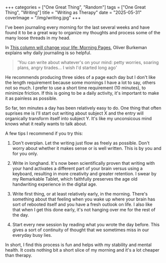 +++
categories = ["One Great Thing", "Random"]
tags = ["One Great Thing", "Writing"]
title = "Writing as Therapy"
date = "2025-05-31"
coverImage = "/img/writing.jpg"
+++

I've been journaling every morning for the last several weeks and have found it to be a great way to organize my thoughts and process some of the many loose threads in my head.

<!--more-->

In <a target="_blank" href="https://www.theguardian.com/lifeandstyle/2014/oct/03/morning-pages-change-your-life-oliver-burkeman">This column will change your life: Morning Pages</a>, Oliver Burkeman explains why daily journaling is so helpful.

> 'You can write about whatever's on your mind: petty worries, soaring plans, angry tirades… I wish I'd started long ago'

He recommends producing three sides of a page each day but I don't like the length requirement because some mornings I have a lot to say, others not so much. I prefer to use a short time requirement (10 minutes), to minimize friction. If this is going to be a daily activity, it's important to make it as painless as possible. 

So far, ten minutes a day has been relatively easy to do. One thing that often suprises me is I'll start out writing about subject X and the entry will organically transform itself into subject Y. It's like my unconsicous mind knows what it really wants to talk about.

A few tips I recommend if you try this:

1. Don't overplan. Let the writing just flow as freely as possible. Don't worry about whether it makes sense or is well written. This is by you and for you only.

1. Write in longhand. It's now been scientifically proven that writing with your hand activates a different part of your brain versus using a keyboard, resulting in more creativity and greater retention. I swear by my Remarkable Tablet, which faithfully preserves the age old handwriting experience in the digital age.

1. Write first thing, or at least relatively early, in the morning. There's something about that feeling when you wake up where your brain has sort of rebooted itself and you have a fresh outlook on life. I also like that when I get this done early, it's not hanging over me for the rest of the day.

1. Start every new session by reading what you wrote the day before. This gives a sort of continuity of thought that we sometimes miss in our everyday busy lies.

In short, I find this process is fun and helps with my stability and mental health. It costs nothing bit a short slice of my morning and it's a lot cheaper than therapy.
